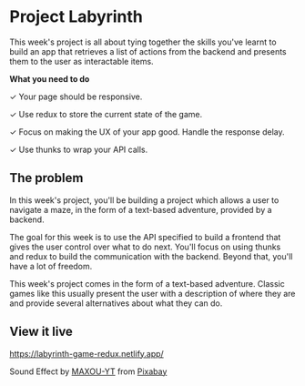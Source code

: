 # Project Labyrinth

This week's project is all about tying together the skills you've learnt to build an app that retrieves a list of actions from the backend and presents them to the user as interactable items.

**What you need to do**

✓ Your page should be responsive.

✓ Use redux to store the current state of the game.

✓ Focus on making the UX of your app good. Handle the response delay.

✓ Use thunks to wrap your API calls.

## The problem


In this week's project, you'll be building a project which allows a user to navigate a maze, in the form of a text-based adventure, provided by a backend.

The goal for this week is to use the API specified to build a frontend that gives the user control over what to do next. You'll focus on using thunks and redux to build the communication with the backend. Beyond that, you'll have a lot of freedom.

This week's project comes in the form of a text-based adventure. Classic games like this usually present the user with a description of where they are and provide several alternatives about what they can do.

## View it live

https://labyrinth-game-redux.netlify.app/

Sound Effect by <a href="https://pixabay.com/users/maxou-yt-30144327/?utm_source=link-attribution&amp;utm_medium=referral&amp;utm_campaign=music&amp;utm_content=141426">MAXOU-YT</a> from <a href="https://pixabay.com/sound-effects//?utm_source=link-attribution&amp;utm_medium=referral&amp;utm_campaign=music&amp;utm_content=141426">Pixabay</a>